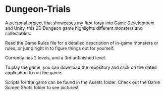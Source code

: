 # Dungeon-Trials

A personal project that showcases my first foray into Game Development and Unity, this 2D Dungeon game highlights different monsters and collectables. 

Read the Game Rules file for a detailed description of in-game monsters or rules, or jump right in to figure things out for yourself. 

Currently has 2 levels, and a 3rd unfinished level. 

To play the game, you can download the repository and click on the dated application to run the game. 

Scripts for the game can be found in the Assets folder. Check out the Game Screen Shots folder to see pictures!

